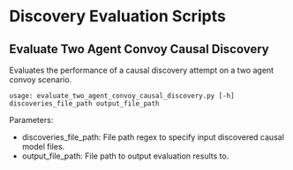 # Discovery Evaluation Scripts

## Evaluate Two Agent Convoy Causal Discovery
Evaluates the performance of a causal discovery attempt on a two agent convoy scenario.
    
    usage: evaluate_two_agent_convoy_causal_discovery.py [-h] discoveries_file_path output_file_path

Parameters:
* discoveries_file_path: File path regex to specify input discovered causal model files.
* output_file_path: File path to output evaluation results to.

